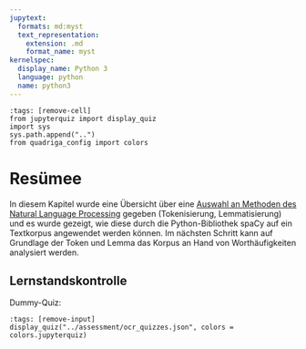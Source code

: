 ```yaml
---
jupytext:
  formats: md:myst
  text_representation:
    extension: .md
    format_name: myst
kernelspec:
  display_name: Python 3
  language: python
  name: python3
---
```

```{code-cell} ipython3
:tags: [remove-cell]
from jupyterquiz import display_quiz
import sys
sys.path.append("..")
from quadriga_config import colors
```

# Resümee

In diesem Kapitel wurde eine Übersicht über eine [Auswahl an Methoden des Natural Language Processing](corpus-processing-intro-2) gegeben (Tokenisierung, Lemmatisierung) und es wurde gezeigt, wie diese durch die Python-Bibliothek spaCy auf ein Textkorpus angewendet werden können. 
Im nächsten Schritt kann auf Grundlage der Token und Lemma das Korpus an Hand von Worthäufigkeiten analysiert werden. 

## Lernstandskontrolle

Dummy-Quiz:
```{code-cell} ipython3
:tags: [remove-input]
display_quiz("../assessment/ocr_quizzes.json", colors = colors.jupyterquiz)
```